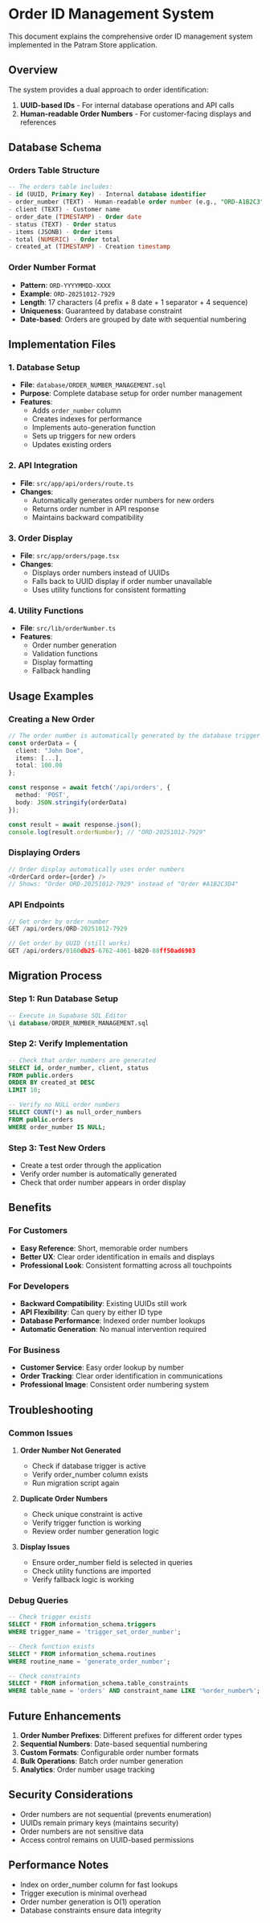 # Order ID Management System

This document explains the comprehensive order ID management system implemented in the Patram Store application.

## Overview

The system provides a dual approach to order identification:
1. **UUID-based IDs** - For internal database operations and API calls
2. **Human-readable Order Numbers** - For customer-facing displays and references

## Database Schema

### Orders Table Structure
```sql
-- The orders table includes:
- id (UUID, Primary Key) - Internal database identifier
- order_number (TEXT) - Human-readable order number (e.g., "ORD-A1B2C3")
- client (TEXT) - Customer name
- order_date (TIMESTAMP) - Order date
- status (TEXT) - Order status
- items (JSONB) - Order items
- total (NUMERIC) - Order total
- created_at (TIMESTAMP) - Creation timestamp
```

### Order Number Format
- **Pattern**: `ORD-YYYYMMDD-XXXX`
- **Example**: `ORD-20251012-7929`
- **Length**: 17 characters (4 prefix + 8 date + 1 separator + 4 sequence)
- **Uniqueness**: Guaranteed by database constraint
- **Date-based**: Orders are grouped by date with sequential numbering

## Implementation Files

### 1. Database Setup
- **File**: `database/ORDER_NUMBER_MANAGEMENT.sql`
- **Purpose**: Complete database setup for order number management
- **Features**:
  - Adds `order_number` column
  - Creates indexes for performance
  - Implements auto-generation function
  - Sets up triggers for new orders
  - Updates existing orders

### 2. API Integration
- **File**: `src/app/api/orders/route.ts`
- **Changes**: 
  - Automatically generates order numbers for new orders
  - Returns order number in API response
  - Maintains backward compatibility

### 3. Order Display
- **File**: `src/app/orders/page.tsx`
- **Changes**:
  - Displays order numbers instead of UUIDs
  - Falls back to UUID display if order number unavailable
  - Uses utility functions for consistent formatting

### 4. Utility Functions
- **File**: `src/lib/orderNumber.ts`
- **Features**:
  - Order number generation
  - Validation functions
  - Display formatting
  - Fallback handling

## Usage Examples

### Creating a New Order
```typescript
// The order number is automatically generated by the database trigger
const orderData = {
  client: "John Doe",
  items: [...],
  total: 100.00
};

const response = await fetch('/api/orders', {
  method: 'POST',
  body: JSON.stringify(orderData)
});

const result = await response.json();
console.log(result.orderNumber); // "ORD-20251012-7929"
```

### Displaying Orders
```typescript
// Order display automatically uses order numbers
<OrderCard order={order} />
// Shows: "Order ORD-20251012-7929" instead of "Order #A1B2C3D4"
```

### API Endpoints
```typescript
// Get order by order number
GET /api/orders/ORD-20251012-7929

// Get order by UUID (still works)
GET /api/orders/0160db25-6762-4061-b820-88ff50ad6903
```

## Migration Process

### Step 1: Run Database Setup
```sql
-- Execute in Supabase SQL Editor
\i database/ORDER_NUMBER_MANAGEMENT.sql
```

### Step 2: Verify Implementation
```sql
-- Check that order numbers are generated
SELECT id, order_number, client, status 
FROM public.orders 
ORDER BY created_at DESC 
LIMIT 10;

-- Verify no NULL order numbers
SELECT COUNT(*) as null_order_numbers
FROM public.orders 
WHERE order_number IS NULL;
```

### Step 3: Test New Orders
- Create a test order through the application
- Verify order number is automatically generated
- Check that order number appears in order display

## Benefits

### For Customers
- **Easy Reference**: Short, memorable order numbers
- **Better UX**: Clear order identification in emails and displays
- **Professional Look**: Consistent formatting across all touchpoints

### For Developers
- **Backward Compatibility**: Existing UUIDs still work
- **API Flexibility**: Can query by either ID type
- **Database Performance**: Indexed order number lookups
- **Automatic Generation**: No manual intervention required

### For Business
- **Customer Service**: Easy order lookup by number
- **Order Tracking**: Clear order identification in communications
- **Professional Image**: Consistent order numbering system

## Troubleshooting

### Common Issues

1. **Order Number Not Generated**
   - Check if database trigger is active
   - Verify order_number column exists
   - Run migration script again

2. **Duplicate Order Numbers**
   - Check unique constraint is active
   - Verify trigger function is working
   - Review order number generation logic

3. **Display Issues**
   - Ensure order_number field is selected in queries
   - Check utility functions are imported
   - Verify fallback logic is working

### Debug Queries
```sql
-- Check trigger exists
SELECT * FROM information_schema.triggers 
WHERE trigger_name = 'trigger_set_order_number';

-- Check function exists
SELECT * FROM information_schema.routines 
WHERE routine_name = 'generate_order_number';

-- Check constraints
SELECT * FROM information_schema.table_constraints 
WHERE table_name = 'orders' AND constraint_name LIKE '%order_number%';
```

## Future Enhancements

1. **Order Number Prefixes**: Different prefixes for different order types
2. **Sequential Numbers**: Date-based sequential numbering
3. **Custom Formats**: Configurable order number formats
4. **Bulk Operations**: Batch order number generation
5. **Analytics**: Order number usage tracking

## Security Considerations

- Order numbers are not sequential (prevents enumeration)
- UUIDs remain primary keys (maintains security)
- Order numbers are not sensitive data
- Access control remains on UUID-based permissions

## Performance Notes

- Index on order_number column for fast lookups
- Trigger execution is minimal overhead
- Order number generation is O(1) operation
- Database constraints ensure data integrity
